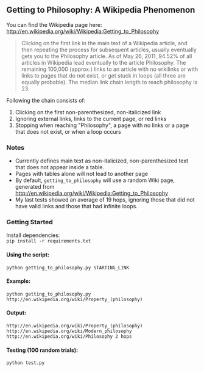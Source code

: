 ## Getting to Philosophy: A Wikipedia Phenomenon

You can find the Wikipedia page here: http://en.wikipedia.org/wiki/Wikipedia:Getting_to_Philosophy

> Clicking on the first link in the main text of a Wikipedia article, and then repeating the process for subsequent articles, usually eventually gets you to the Philosophy article. As of May 26, 2011, 94.52% of all articles in Wikipedia lead eventually to the article Philosophy. The remaining 100,000 (approx.) links to an article with no wikilinks or with links to pages that do not exist, or get stuck in loops (all three are equally probable). The median link chain length to reach philosophy is 23.

Following the chain consists of:

1. Clicking on the first non-parenthesized, non-italicized link
2. Ignoring external links, links to the current page, or red links
3. Stopping when reaching "Philosophy", a page with no links or a page that does not exist, or when a loop occurs

### Notes
* Currently defines main text as non-italicized, non-parenthesized text that does not appear inside a table.
* Pages with tables alone will not lead to another page
* By default, <code>getting_to_philosophy</code> will use a random Wiki page, generated from http://en.wikipedia.org/wiki/Wikipedia:Getting_to_Philosophy
* My last tests showed an average of 19 hops, ignoring those that did not have valid links and those that had infinite loops.

### Getting Started
Install dependencies:  
`pip install -r requirements.txt`

#### Using the script:  
`python getting_to_philosophy.py STARTING_LINK`

#### Example:  
`python getting_to_philosophy.py http://en.wikipedia.org/wiki/Property_(philosophy)`

#### Output:  
`http://en.wikipedia.org/wiki/Property_(philosophy)
http://en.wikipedia.org/wiki/Modern_philosophy
http://en.wikipedia.org/wiki/Philosophy
2 hops`

#### Testing (100 random trials):  
`python test.py`